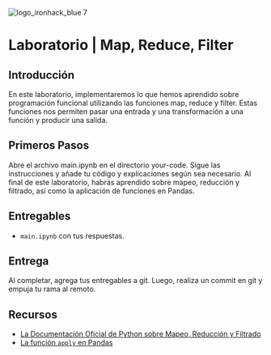 ![logo_ironhack_blue 7](https://user-images.githubusercontent.com/23629340/40541063-a07a0a8a-601a-11e8-91b5-2f13e4e6b441.png)

# Laboratorio | Map, Reduce, Filter

## Introducción

En este laboratorio, implementaremos lo que hemos aprendido sobre programación funcional utilizando las funciones map, reduce y filter. Estas funciones nos permiten pasar una entrada y una transformación a una función y producir una salida.

## Primeros Pasos

Abre el archivo main.ipynb en el directorio your-code. Sigue las instrucciones y añade tu código y explicaciones según sea necesario. Al final de este laboratorio, habrás aprendido sobre mapeo, reducción y filtrado, así como la aplicación de funciones en Pandas.

## Entregables

- `main.ipynb` con tus respuestas.

## Entrega

Al completar, agrega tus entregables a git. Luego, realiza un commit en git y empuja tu rama al remoto.

## Recursos

- [La Documentación Oficial de Python sobre Mapeo, Reducción y Filtrado](https://docs.python.org/3/howto/functional.html#built-in-functions)
- [La función `apply` en Pandas](https://pandas.pydata.org/pandas-docs/stable/generated/pandas.DataFrame.apply.html)
